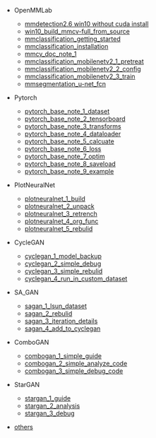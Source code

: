 - OpenMMLab
  - [mmdetection2.6 win10 without cuda install](/wp_data/2020-12-09-mmdetection2-6-win10-without-cuda-install/)
  - [win10_build_mmcv-full_from_source](/wp_data/2021-05-26-win10_build_mmcv-full_from_source/)
  - [mmclassification_getting_started](/wp_data/2021-05-29-mmclassification_getting_started/)
  - [mmclassification_installation](/wp_data/2021-05-29-mmclassification_installation/)
  - [mmcv_doc_note_1](/wp_data/2021-05-29-mmcv_doc_note_1/)
  - [mmclassification_mobilenetv2_1_pretreat](/wp_data/2021-07-06-mmclassification_mobilenetv2_1_pretreat/)
  - [mmclassification_mobilenetv2_2_config](/wp_data/2021-07-06-mmclassification_mobilenetv2_2_config/)
  - [mmclassification_mobilenetv2_3_train](/wp_data/2021-07-06-mmclassification_mobilenetv2_3_train/)
  - [mmsegmentation_u-net_fcn](/wp_data/2021-07-07-mmsegmentation_u-net_fcn/)


- Pytorch
    - [pytorch_base_note_1_dataset](/wp_data/2021-10-26-pytorch_base_note_1_dataset/)
    - [pytorch_base_note_2_tensorboard](/wp_data/2021-10-26-pytorch_base_note_2_tensorboard/)
    - [pytorch_base_note_3_transforms](/wp_data/2021-10-28-pytorch_base_note_3_transforms/)
    - [pytorch_base_note_4_dataloader](/wp_data/2021-10-28-pytorch_base_note_4_dataloader/)
    - [pytorch_base_note_5_calcuate](/wp_data/2021-11-01-pytorch_base_note_5_calcuate/)
    - [pytorch_base_note_6_loss](/wp_data/2021-11-01-pytorch_base_note_6_loss/)
    - [pytorch_base_note_7_optim](/wp_data/2021-11-01-pytorch_base_note_7_optim/)
    - [pytorch_base_note_8_saveload](/wp_data/2021-11-01-pytorch_base_note_8_saveload/)
    - [pytorch_base_note_9_example](/wp_data/2021-11-01-pytorch_base_note_9_example/)


- PlotNeuralNet
  - [plotneuralnet_1_build](/wp_data/2021-11-08-plotneuralnet_1_build/)
  - [plotneuralnet_2_unpack](/wp_data/2021-11-12-plotneuralnet_2_unpack/)
  - [plotneuralnet_3_retrench](/wp_data/2021-11-14-plotneuralnet_3_retrench/)
  - [plotneuralnet_4_org_func](/wp_data/2021-11-15-plotneuralnet_4_org_func/)
  - [plotneuralnet_5_rebulid](/wp_data/2021-11-16-plotneuralnet_5_rebulid/)


- CycleGAN
  - [cyclegan_1_model_backup](/wp_data/2022-03-26-cyclegan_model_backup/)
  - [cyclegan_2_simple_debug](/wp_data/2022-03-26-simple_debug_cyclegan/)
  - [cyclegan_3_simple_rebulid](/wp_data/2022-03-26-simple_rebulid_cyclegan/)
  - [cyclegan_4_run_in_custom_dataset](/wp_data/2022-03-31-simple_run_cyclegan_in_custom_dataset/)


- SA_GAN
  - [sagan_1_lsun_dataset](/wp_data/2022-04-03-dataset_lsun_for_sagan/)
  - [sagan_2_rebulid](/wp_data/2022-04-03-sagan_rebulid/)
  - [sagan_3_iteration_details](/wp_data/2022-04-04-sagan_iteration_details/)
  - [sagan_4_add_to_cyclegan](/wp_data/2022-04-13-add_sa_to_cyclegan/)


- ComboGAN 
  - [combogan_1_simple_guide](/wp_data/2022-07-03-combogan_1_simple_guide/)
  - [combogan_2_simple_analyze_code](/wp_data/2022-07-04-combogan_2_simple_analyze_code/)
  - [combogan_3_simple_debug_code](/wp_data/2022-07-05-combogan_3_simple_debug_code/)


- StarGAN
  - [stargan_1_guide](/wp_data/2022-08-01-stargan_1_guide/)
  - [stargan_2_analysis](/wp_data/2022-08-02-stargan_2_analysis/)
  - [stargan_3_debug](/wp_data/2022-08-04-stargan_3_debug/)


- [others](/wp_data/page_list?id=杂项笔记)




